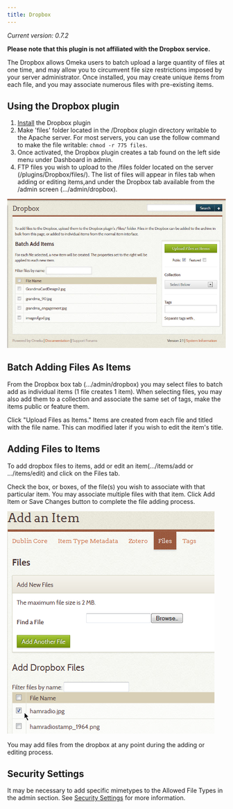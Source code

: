 ```yaml
---
title: Dropbox
---
```

*Current version: 0.7.2*

**Please note that this plugin is not affiliated with the Dropbox service.**

The Dropbox allows Omeka users to batch upload a large quantity of files at one time, and may allow you to circumvent file size restrictions imposed by your server administrator. Once installed, you may create unique items from each file, and you may associate numerous files with pre-existing items.

Using the Dropbox plugin
-----------------------

1.  [Install](../Admin/Adding_and_Managing_Plugins) the Dropbox plugin
2.  Make 'files' folder located in the /Dropbox plugin directory writable to the Apache server. For most servers, you can use the follow command to make the file writable: `chmod -r 775 files`.
3.  Once activated, the Dropbox plugin creates a tab found on the left side menu under Dashboard in admin.
4.  FTP files you wish to upload to the /files folder located on the server (/plugins/Dropbox/files/). The list of files will appear in files tab when adding or editing items,and under the Dropbox tab available from the /admin screen (.../admin/dropbox).

![Files available via the dropbox plugin ](../doc_files/plugin_images/Dropbox.jpg)

Batch Adding Files As Items 
-----------------------------------------------------------------
From the Dropbox box tab (.../admin/dropbox) you may select files to batch add as individual items (1 file creates 1 item). When selecting files, you may also add them to a collection and associate the same set of tags, make the items public or feature them.

Click "Upload Files as Items." Items are created from each file and titled with the file name. This can modified later if you wish to edit the item's title.

Adding Files to Items 
-----------------------------------------------------------------
To add dropbox files to items, add or edit an item(.../items/add or .../items/edit) and click on the Files tab.

Check the box, or boxes, of the file(s) you wish to associate with that particular item. You may associate multiple files with that item. Click Add Item or Save Changes button to complete the file adding process.

![Adding an item via the Files tab in item/edit](../doc_files/plugin_images/Dropboxitem.png)

You may add files from the dropbox at any point during the adding or editing process.

Security Settings
--------------------------------------------------------------
It may be necessary to add specific mimetypes to the Allowed File Types in the admin section. See [Security Settings](../Admin/Settings/Security_Settings) for more information.

